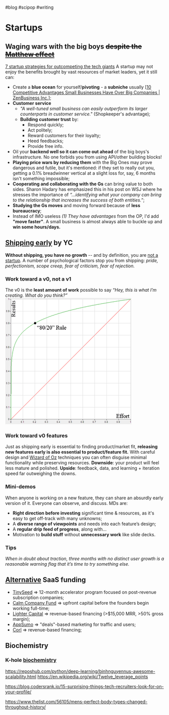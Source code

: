 #blog #scipop #writing
# Startups
## Waging wars with the big boys ~~despite the [Matthew effect](https://bigthink.com/politics-current-affairs/is-there-a-scientific-law-stating-that-inequality-is-a-fact-of-the-universe/)~~
[7 startup strategies for outcompeting the tech giants](https://www.goingviral.digital/blog-post/7-proven-strategies-for-tech-startup-to-compete-with-a-giant) 
A startup may not enjoy the benefits brought by vast resources of market leaders, yet it still can:
- Create a **blue ocean** for yourself/**pivoting** - a **subniche** usually [[10 Competitive Advantages Small Businesses Have Over Big Companies | ZenBusiness Inc.](https://businesstown.com/articles/david-vs-goliath-how-do-i-compete-with-larger-businesses/)];
- **Customer service**
	- _"A well-tuned small business can easily outperform its larger counterparts in customer service."_ (Shopkeeper's advantage);
	- **Building customer trust** by:
		- Respond quickly;
		- Act politely;
		- Reward customers for their loyalty;
		- Heed feedbacks;
		- Provide free info.
- Oil your **backend well so it can come out ahead** of the big boys's infrastructure. No one forbids you from using API/other building blocks!
- **Playing price wars by reducing them** with the Big Ones may prove dangerous and futile, but it's mentioned: if they set to really out you, getting a 0.1% breadwinner vertical at a slight loss for, say, 6 months isn't something impossible;
- **Cooperating and collaborating with the Gs** can bring value to both sides. Sharon Hadary has emphasized this in his post on WSJ where he stresses the importance of *“…identifying what your company can bring to the relationship that increases the success of both entities.”*;
- **Studying the Gs moves** and moving forward because of **less bureaucracy**;
- Instead of IMO useless *(1) They have advantages* from the OP, I'd add **"move faster"**. A small business is almost always able to buckle up and **win some hours/days.**

## [Shipping early](https://www.ycombinator.com/library/40-the-art-of-shipping-early-and-often) by YC
**Without shipping, you have no growth** -- and by definition, you are [not a startup](http://www.paulgraham.com/growth.html).
A number of psychological factors stop you from shipping: *pride, perfectionism, scope creep, fear of criticism, fear of rejection.*
### Work toward a v0, not a v1
The v0 is the **least amount of work** possible to say *“Hey, this is what I’m creating. What do you think?”*
![](Pasted%20image%2020221205233510.png)
### Work toward v0 features
Just as shipping early is essential to finding product/market fit, **releasing new features early is also essential to product/feature fit.**
With careful design and [Wizard of Oz](https://blog.ycombinator.com/ask-yc-upfront-technical-investments/) techniques you can often disguise minimal functionality while preserving resources.
**Downside**: your product will feel less mature and polished. 
**Upside**: feedback, data, and learning + iteration speed far outweighing the downs.
### Mini-demos
When anyone is working on a new feature, they can share an absurdly early version of it. Everyone can observe, and discuss.
MDs are:
- **Right direction before investing** significant time & resources, as it's easy to get off-track with many unknowns;
- A **diverse range of viewpoints** and needs into each feature’s design;
- A **regular drip feed of progress**, along with...
- Motivation to **build stuff** without **unnecessary work** like slide decks.
### Tips
*When in doubt about traction, three months with no distinct user growth is a reasonable warning flag that it’s time to try something else.*
## [Alternative](https://www.outseta.com/posts/alternative-funding-saas-cheat-sheet) SaaS funding
- [TinySeed](https://tinyseed.com/) ⇒ 12-month accelerator program focused on post-revenue subscription companies;
- [Calm Company Fund](https://calmfund.com/) ⇒ upfront capital before the founders begin working full-time;
- [Lighter Capital](https://www.lightercapital.com/) ⇒ revenue-based financing (>$15,000 MRR, >50% gross margin);
- [AppSumo](https://appsumo.com/) ⇒ "deals"-based marketing for traffic and users;
- [Corl](https://www.corl.io/) ⇒ revenue-based financing;

## Biochemistry
### K-hole [biochemistry](https://alieninsect.substack.com/p/slipping-into-a-k-hole)


https://reposhub.com/python/deep-learning/binhnguyennus-awesome-scalability.html
https://en.wikipedia.org/wiki/Twelve_leverage_points

https://blog.codersrank.io/15-surprising-things-tech-recruiters-look-for-on-your-profile/

https://www.thelist.com/56105/mens-perfect-body-types-changed-throughout-history/

